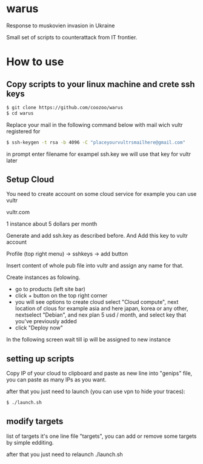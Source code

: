 # warus
Response to muskovien invasion in Ukraine

Small set of scripts to counterattack from IT frontier.

# How to use

## Copy scripts to your linux machine and crete ssh keys

```bash
$ git clone https://github.com/coozoo/warus
$ cd warus
```

Replace your mail in the following command below with mail wich vultr registered for

```bash
$ ssh-keygen -t rsa -b 4096 -C "placeyourvultrsmailhere@gmail.com"
```
in prompt enter filename for exampel ssh.key we will use that key for vultr later


## Setup Cloud

You need to create account on some cloud service for example you can use vultr

vultr.com

1 instance about 5 dollars per month

Generate and add ssh.key as described before. And Add this key to vultr account

Profile (top right menu) -> sshkeys -> add button

Insert content of whole pub file into vultr and assign any name for that.

Create instances as folowing.

 - go to products (left site bar)
 - click + button on the top right corner
 - you will see options to create cloud select "Cloud compute", next location of clous for example asia and here japan, korea or any other, nextselect "Debian", and nex plan 5 usd / month, and select key that you've previously added
 - click "Deploy now"
 
 In the following screen wait till ip will be assigned to new instance
 
 ## setting up scripts
 
 Copy IP of your cloud to clipboard and paste as new line into "genips" file, you can paste as many IPs as you want.
 
 after that you just need to launch (you can use vpn to hide your traces):
 
 ```bash
 $ ./launch.sh
 ```
 ## modify targets
 
 list of targets it's one line file "targets", you can add or remove some targets by simple edditing.
 
 after that you just need to relaunch ./launch.sh
 
